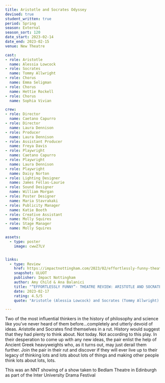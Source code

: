 ```yaml
---
title: Aristotle and Socrates Odyssey
devised: true
student_written: true
period: Spring
season: External
season_sort: 120
date_start: 2023-02-14
date_end: 2023-02-15
venue: New Theatre

cast:
- role: Aristotle
  name: Alessia Lowcock
- role: Socrates
  name: Tommy Allwright
- role: Chorus
  name: Emma Seligman
- role: Chorus
  name: Hettie Rockell
- role: Chorus
  name: Sophia Vivian

crew: 
- role: Director
  name: Caetano Capurro
- role: Director
  name: Laura Dennison
- role: Producer
  name: Laura Dennison
- role: Assistant Producer
  name: Freya Davis
- role: Playwright
  name: Caetano Capurro
- role: Playwright
  name: Laura Dennison
- role: Playwright
  name: Daisy Norton    
- role: Lighting Designer 
  name: James Fellas-Laurie
- role: Sound Designer 
  name: William Morgan
- role: Poster Designer 
  name: Maria Stavrakaki
- role: Publicity Manager
  name: Katie Booth
- role: Creative Assistant
  name: Molly Squires
- role: Stage Manager 
  name: Molly Squires

assets:
  - type: poster
    image: cwwZ7LV


links:
  - type: Review
    href: https://impactnottingham.com/2023/02/effortlessly-funny-theatre-review-aristotle-and-socrates-odyssey-nottingham-new-theatre/
    snapshot: ULUOT
    publisher: Impact Nottingham
    author: Amy Child & Ana Balanici
    title: "“EFFORTLESSLY FUNNY”- THEATRE REVIEW: ARISTOTLE AND SOCRATES ODYSSEY @ NOTTINGHAM NEW THEATRE"
    date: 2023-02-17
    rating: 4.5/5
    quote: "Aristotle (Alessia Lowcock) and Socrates (Tommy Allwright) had brilliant onstage chemistry, and complemented each other amazingly."

---
```


Two of the most influential thinkers in the history of philosophy and science like you’ve never heard of them before…completely and utterly devoid of ideas. Aristotle and Socrates find themselves in a rut. History would suggest that they had plenty to think about. Not today. Not according to this play. In their desperation to come up with any new ideas, the pair enlist the help of Ancient Greek heavyweights who, as it turns out, may just derail them further. Join the pair in their rut and discover if they will ever live up to their legacy of thinking lots and lots about lots of things and making other people think lots about lots, lots.

This was an NNT showing of a show taken to Bedlam Theatre in Edinburgh as part of the Inter University Drama Festival